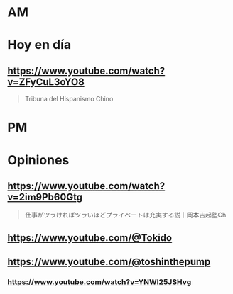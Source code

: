 # AM
# Hoy en día

## https://www.youtube.com/watch?v=ZFyCuL3oYO8

> Tribuna del Hispanismo Chino 

# PM
# Opiniones

## https://www.youtube.com/watch?v=2im9Pb60Gtg

> 仕事がツラければツラいほどプライベートは充実する説｜岡本吉起塾Ch 

## https://www.youtube.com/@Tokido

## https://www.youtube.com/@toshinthepump

### https://www.youtube.com/watch?v=YNWI25JSHvg
